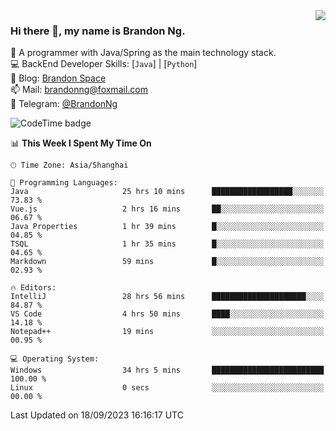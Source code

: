 <img  align="right" src="https://github-readme-stats-brandon0824.vercel.app/api/top-langs/?username=brandon0824&layout=compact">

### Hi there 👋, my name is Brandon Ng.

🌱 A programmer with Java/Spring as the main technology stack.  
💻 BackEnd Developer Skills: [`Java`] | [`Python`]  
📝 Blog: [Brandon Space](https://brandonng.tech)  
📫 Mail: brandonng@foxmail.com  
📰 Telegram: [@BrandonNg](https://t.me/BrandonNg24)  

![CodeTime badge](https://img.shields.io/endpoint?style=flat-square&url=https%3A%2F%2Fapi.codetime.dev%2Fshield%3Fid%3D128%26project%3D%26in%3D604800000)

<!--START_SECTION:waka-->
📊 **This Week I Spent My Time On** 

```text
🕑︎ Time Zone: Asia/Shanghai

💬 Programming Languages: 
Java                     25 hrs 10 mins      ██████████████████░░░░░░░   73.83 % 
Vue.js                   2 hrs 16 mins       ██░░░░░░░░░░░░░░░░░░░░░░░   06.67 % 
Java Properties          1 hr 39 mins        █░░░░░░░░░░░░░░░░░░░░░░░░   04.85 % 
TSQL                     1 hr 35 mins        █░░░░░░░░░░░░░░░░░░░░░░░░   04.65 % 
Markdown                 59 mins             █░░░░░░░░░░░░░░░░░░░░░░░░   02.93 % 

🔥 Editors: 
IntelliJ                 28 hrs 56 mins      █████████████████████░░░░   84.87 % 
VS Code                  4 hrs 50 mins       ████░░░░░░░░░░░░░░░░░░░░░   14.18 % 
Notepad++                19 mins             ░░░░░░░░░░░░░░░░░░░░░░░░░   00.95 % 

💻 Operating System: 
Windows                  34 hrs 5 mins       █████████████████████████   100.00 % 
Linux                    0 secs              ░░░░░░░░░░░░░░░░░░░░░░░░░   00.00 % 
```


 Last Updated on 18/09/2023 16:16:17 UTC
<!--END_SECTION:waka-->

